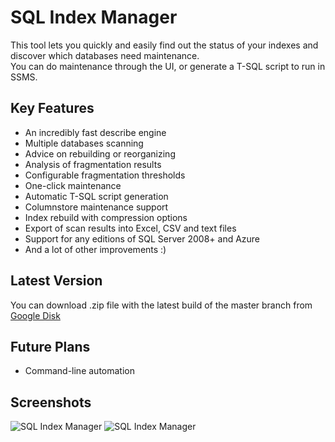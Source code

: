 # SQL Index Manager

This tool lets you quickly and easily find out the status of your indexes and discover which databases need maintenance.   
You can do maintenance through the UI, or generate a T-SQL script to run in SSMS.

## Key Features

* An incredibly fast describe engine
* Multiple databases scanning
* Advice on rebuilding or reorganizing
* Analysis of fragmentation results
* Configurable fragmentation thresholds
* One-click maintenance
* Automatic T-SQL script generation
* Columnstore maintenance support
* Index rebuild with compression options
* Export of scan results into Excel, CSV and text files
* Support for any editions of SQL Server 2008+ and Azure
* And a lot of other improvements :)

## Latest Version

You can download .zip file with the latest build of the master branch from [Google Disk](https://drive.google.com/open?id=15-dhScvyBfn-qJrb0izF6g1gXg3o40wH)

## Future Plans

* Command-line automation

## Screenshots

![SQL Index Manager](https://habrastorage.org/webt/xt/bv/v1/xtbvv1cizvrwuxusekttbv7dduk.png)
![SQL Index Manager](https://habrastorage.org/webt/ea/j2/zg/eaj2zgpfz8_radausrwvowddazy.png)
